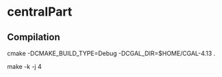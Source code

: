 # centralPart

## Compilation

cmake -DCMAKE_BUILD_TYPE=Debug -DCGAL_DIR=$HOME/CGAL-4.13 .

make -k -j 4
